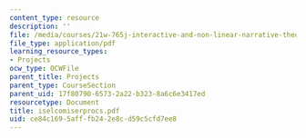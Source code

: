 ```yaml
---
content_type: resource
description: ''
file: /media/courses/21w-765j-interactive-and-non-linear-narrative-theory-and-practice-spring-2004/ce84c1695afffb242e8cd59c5cfd7ee8_iselcomiserprocs.pdf
file_type: application/pdf
learning_resource_types:
- Projects
ocw_type: OCWFile
parent_title: Projects
parent_type: CourseSection
parent_uid: 17f80790-6573-2a22-b323-8a6c6e3417ed
resourcetype: Document
title: iselcomiserprocs.pdf
uid: ce84c169-5aff-fb24-2e8c-d59c5cfd7ee8
---
```

